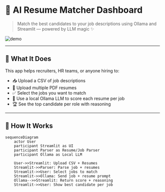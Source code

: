# 💼 AI Resume Matcher Dashboard

> Match the best candidates to your job descriptions using Ollama and Streamlit — powered by LLM magic ✨

![demo](https://media.giphy.com/media/l4FGGafcOHmrlQxG0/giphy.gif)

---

## 🚀 What It Does

This app helps recruiters, HR teams, or anyone hiring to:
- 📥 Upload a CSV of job descriptions
- 📂 Upload multiple PDF resumes
- ✅ Select the jobs you want to match
- 🤖 Use a local Ollama LLM to score each resume per job
- 🏆 See the top candidate per role with reasoning

---

## 🧠 How It Works

```mermaid
sequenceDiagram
    actor User
    participant Streamlit as UI
    participant Parser as Resume/Job Parser
    participant Ollama as Local LLM

    User->>Streamlit: Upload CSV + Resumes
    Streamlit->>Parser: Parse job + resumes
    Streamlit->>User: Select jobs to match
    Streamlit->>Ollama: Send job + resume prompt
    Ollama-->>Streamlit: Return score + reasoning
    Streamlit->>User: Show best candidate per job
